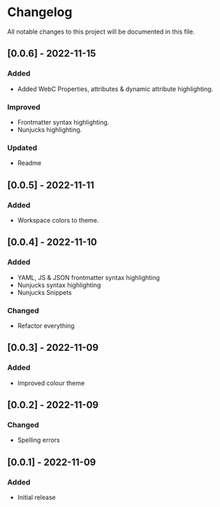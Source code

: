 # Changelog

All notable changes to this project will be documented in this file. 
## [**0.0.6**] - 2022-11-15
### Added
- Added WebC Properties, attributes & dynamic attribute highlighting.

### Improved
- Frontmatter syntax highlighting.
- Nunjucks highlighting.

### Updated
- Readme

## [**0.0.5**] - 2022-11-11
### Added
- Workspace colors to theme.

## [**0.0.4**] - 2022-11-10
### Added
- YAML, JS & JSON frontmatter syntax highlighting
- Nunjucks syntax highlighting
- Nunjucks Snippets

### Changed
- Refactor everything


## [**0.0.3**] - 2022-11-09
### Added

- Improved colour theme

## [**0.0.2**] - 2022-11-09

### Changed
- Spelling errors

## [**0.0.1**] - 2022-11-09
### Added

- Initial release

